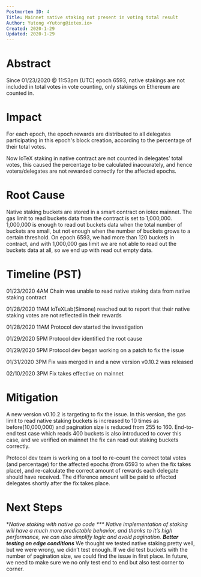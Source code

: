 ```yaml
---
Postmortem ID: 4
Title: Mainnet native staking not present in voting total result
Author: Yutong <Yutong@iotex.io>
Created: 2020-1-29
Updated: 2020-1-29
---
```


# Abstract

Since 01/23/2020 @ 11:53pm (UTC) epoch 6593, native stakings are not included in total votes in vote counting, only stakings on Ethereum are counted in.

# Impact
For each epoch, the epoch rewards are distributed to all delegates participating in this epoch's block creation, according to the percentage of their total votes.

Now IoTeX staking in native contract are not counted in delegates’ total votes, this caused the percentage to be calculated inaccurately, and hence voters/delegates are not rewarded correctly for the affected epochs.

# Root Cause
Native staking buckets are stored in a smart contract on iotex mainnet. The gas limit to read buckets data from the contract is set to 1,000,000. 1,000,000 is enough to read out buckets data when the total number of buckets are small, but not enough when the number of buckets grows to a certain threshold. On epoch 6593, we had more than 120 buckets in contract, and with 1,000,000 gas limit we are not able to read out the buckets data at all, so we end up with read out empty data.

# Timeline (PST)
01/23/2020 4AM	Chain was unable to read native staking data from native staking contract

01/28/2020 11AM	IoTeXLab(Simone) reached out to report that their native staking votes are not reflected in their rewards

01/28/2020 11AM	Protocol dev started the investigation

01/29/2020 5PM	Protocol dev identified the root cause

01/29/2020 5PM	Protocol dev began working on a patch to fix the issue

01/31/2020 3PM	Fix was merged in and a new version v0.10.2 was released

02/10/2020 3PM  Fix takes effective on mainnet

# Mitigation
A new version v0.10.2 is targeting to fix the issue. In this version, the gas limit to read native staking buckets is increased to 10 times as before(10,000,000) and pagination size is reduced from 255 to 160. End-to-end test case which reads 400 buckets is also introduced to cover this case, and we verified on mainnet the fix can read out staking buckets correctly.

Protocol dev team is working on a tool to re-count the correct total votes (and percentage) for the affected epochs (from 6593 to when the fix takes place), and re-calculate the correct amount of rewards each delegate should have received. The difference amount will be paid to affected delegates shortly after the fix takes place.

# Next Steps
**Native staking with native go code ***
Native implementation of staking will have a much more predictable behavior, and thanks to it’s high performance, we can also simplify logic and avoid pagination.
**Better testing on edge conditions***
We thought we tested native staking pretty well, but we were wrong, we didn’t test enough. If we did test buckets with the number of pagination size, we could find the issue in first place. In future, we need to make sure we no only test end to end but also test corner to corner.
